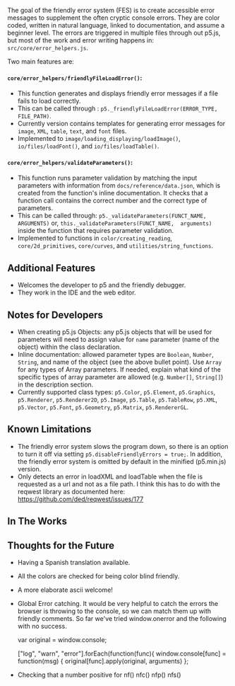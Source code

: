 The goal of the friendly error system (FES) is to create accessible error messages to supplement the often cryptic console errors. They are color coded, written in natural language, linked to documentation, and assume a beginner level. The errors are triggered in multiple files through out p5.js, but most of the work and error writing happens in: `src/core/error_helpers.js`. 

Two main features are:
#### `core/error_helpers/friendlyFileLoadError()`: 
* This function generates and displays friendly error messages if a file fails to load correctly. 
* This can be called through : `p5._friendlyFileLoadError(ERROR_TYPE, FILE_PATH)`.
* Currently version contains templates for generating error messages for `image`, `XML`, `table`, `text`, and `font` files.
* Implemented to `image/loading_displaying/loadImage()`, `io/files/loadFont()`, and `io/files/loadTable()`.

#### `core/error_helpers/validateParameters()`:
* This function runs parameter validation by matching the input parameters with information from `docs/reference/data.json`, which is created from the function's inline documentation. It checks that a function call contains the correct number and the correct type of parameters. 
* This can be called through: `p5._validateParameters(FUNCT_NAME, ARGUMENTS)` 
or, `this._validateParameters(FUNCT_NAME,  arguments)` inside the function that requires parameter validation.
* Implemented to functions in `color/creating_reading`, `core/2d_primitives`, `core/curves`, and `utilities/string_functions`. 

## Additional Features
* Welcomes the developer to p5 and the friendly debugger. 
* They work in the IDE and the web editor. 

## Notes for Developers
* When creating p5.js Objects: any p5.js objects that will be used for parameters will need to assign value for `name` parameter (name of the object) within the class declaration.
* Inline documentation: allowed parameter types are `Boolean`, `Number`, `String`, and name of the object (see the above bullet point). Use `Array` for any types of Array parameters. If needed, explain what kind of the specific types of array parameter are allowed (e.g. `Number[]`, `String[]`) in the description section.
* Currently supported class types: `p5.Color`, `p5.Element`, `p5.Graphics`, `p5.Renderer`, `p5.Renderer2D`, `p5.Image`, `p5.Table`, `p5.TableRow`, `p5.XML`, `p5.Vector`, `p5.Font`, `p5.Geometry`, `p5.Matrix`, `p5.RendererGL`.

## Known Limitations
* The friendly error system slows the program down, so there is an option to turn it off via setting `p5.disableFriendlyErrors = true;`. In addition, the friendly error system is omitted by default in the minified (p5.min.js) version.
* Only detects an error in loadXML and loadTable when the file is requested as a url and not as a file path. I think this has to do with the reqwest library as documented here: https://github.com/ded/reqwest/issues/177

## In The Works


## Thoughts for the Future
* Having a Spanish translation available.
* All the colors are checked for being color blind friendly. 
* A more elaborate ascii welcome! 
* Global Error catching. It would be very helpful to catch the errors the browser is throwing to the console, so we can match them up with friendly comments. So far we've tried window.onerror and the following with no success. 

     var original = window.console;
      
     ["log", "warn", "error"].forEach(function(func){
     window.console[func] = function(msg) {
      original[func].apply(original, arguments)
     };
* Checking that a number positive for nf() nfc() nfp() nfs()
